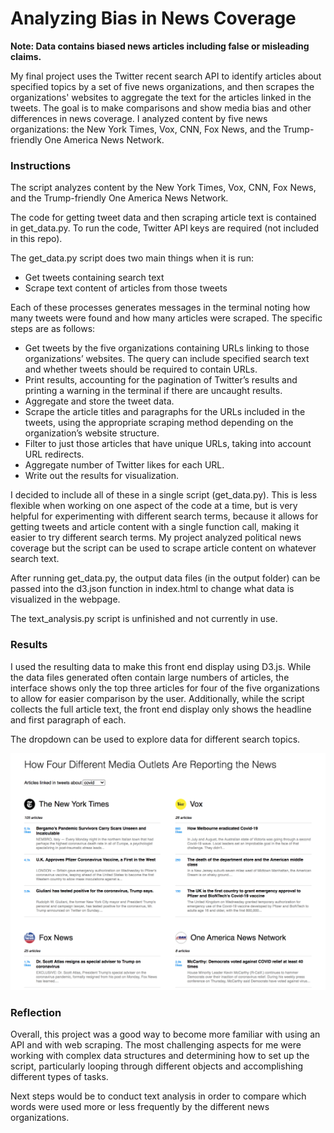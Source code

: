 # Analyzing Bias in News Coverage

**Note: Data contains biased news articles including false or misleading claims.**

My final project uses the Twitter recent search API to identify articles about specified topics by a set of five news organizations, and then scrapes the organizations' websites to aggregate the text for the articles linked in the tweets. The goal is to make comparisons and show media bias and other differences in news coverage. I analyzed content by five news organizations: the New York Times, Vox, CNN, Fox News, and the Trump-friendly One America News Network. 

### Instructions

The script analyzes content by the New York Times, Vox, CNN, Fox News, and the Trump-friendly One America News Network.

The code for getting tweet data and then scraping article text is contained in get_data.py. To run the code, Twitter API keys are required (not included in this repo).

The get_data.py script does two main things when it is run:
* Get tweets containing search text
* Scrape text content of articles from those tweets

Each of these processes generates messages in the terminal noting how many tweets were found and how many articles were scraped. The specific steps are as follows:

* Get tweets by the five organizations containing URLs linking to those organizations’ websites. The query can include specified search text and whether tweets should be required to contain URLs.
* Print results, accounting for the pagination of Twitter’s results and printing a warning in the terminal if there are uncaught results.
* Aggregate and store the tweet data.
* Scrape the article titles and paragraphs for the URLs included in the tweets, using the appropriate scraping method depending on the organization’s website structure.
* Filter to just those articles that have unique URLs, taking into account URL redirects.
* Aggregate number of Twitter likes for each URL.
* Write out the results for visualization.

I decided to include all of these in a single script (get_data.py). This is less flexible when working on one aspect of the code at a time, but is very helpful for experimenting with different search terms, because it allows for getting tweets and article content with a single function call, making it easier to try different search terms. My project analyzed political news coverage but the script can be used to scrape article content on whatever search text. 

After running get_data.py, the output data files (in the output folder) can be passed into the d3.json function in index.html to change what data is visualized in the webpage.

The text_analysis.py script is unfinished and not currently in use.

### Results

I used the resulting data to make this front end display using D3.js. While the data files generated often contain large numbers of articles, the interface shows only the top three articles for four of the five organizations to allow for easier comparison by the user. Additionally, while the script collects the full article text, the front end display only shows the headline and first paragraph of each.

The dropdown can be used to explore data for different search topics.

![An image of the front end display of the results from the web scraping](https://github.com/wmerrow/pfch-media-analysis/blob/main/screenshot.png)

### Reflection

Overall, this project was a good way to become more familiar with using an API and with web scraping. The most challenging aspects for me were working with complex data structures and determining how to set up the script, particularly looping through different objects and accomplishing different types of tasks. 

Next steps would be to conduct text analysis in order to compare which words were used more or less frequently by the different news organizations.
